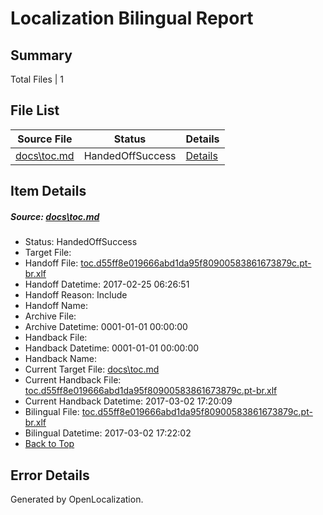 # <a name='report-top'></a> Localization Bilingual Report

## Summary
 Total Files | 1

## File List
 Source File | Status | Details 
 ----------- | ------ | ------- 
 [docs\toc.md](https://github.com/dotnet/docs/blob/166dc5d2f22d5ada11dfe59e26cbf2afeb4e4ffb/docs/toc.md) | HandedOffSuccess | [Details](#448c8b6449dc6d32f10574909f4f6a4fd7041b473474)

## Item Details
##### <a name='448c8b6449dc6d32f10574909f4f6a4fd7041b473474'></a> Source: [docs\toc.md](https://github.com/dotnet/docs/blob/166dc5d2f22d5ada11dfe59e26cbf2afeb4e4ffb/docs/toc.md)
* Status: HandedOffSuccess
* Target File: 
* Handoff File: [toc.d55ff8e019666abd1da95f80900583861673879c.pt-br.xlf](https://github.com/dotnet/docs.handoff/blob/8d781153fbd9cb3087d7c15be09ed34268cb43d4/ol-handoff/dotnet/docs.pt-br/master/dotnet-core/toc.d55ff8e019666abd1da95f80900583861673879c.pt-br.xlf)
* Handoff Datetime: 2017-02-25 06:26:51
* Handoff Reason: Include
* Handoff Name: 
* Archive File: 
* Archive Datetime: 0001-01-01 00:00:00
* Handback File: 
* Handback Datetime: 0001-01-01 00:00:00
* Handback Name: 
* Current Target File: [docs\toc.md](https://github.com/dotnet/docs.pt-br/blob/937300bd6b2b012bcdf113e6f8121af737f0b20c/docs/toc.md)
* Current Handback File: [toc.d55ff8e019666abd1da95f80900583861673879c.pt-br.xlf](https://github.com/dotnet/docs.handback/blob/4f6f38c5494ce51079618fa1a66c5273cae7c09e/ol-handback/dotnet/docs.pt-br/master/dotnet-core/toc.d55ff8e019666abd1da95f80900583861673879c.pt-br.xlf)
* Current Handback Datetime: 2017-03-02 17:20:09
* Bilingual File: [toc.d55ff8e019666abd1da95f80900583861673879c.pt-br.xlf](https://github.com/dotnet/docs.handback/blob/4f6f38c5494ce51079618fa1a66c5273cae7c09e/ol-handback/dotnet/docs.pt-br/master/dotnet-core/toc.d55ff8e019666abd1da95f80900583861673879c.pt-br.xlf)
* Bilingual Datetime: 2017-03-02 17:22:02
* [Back to Top](#report-top)


## Error Details

Generated by OpenLocalization.
